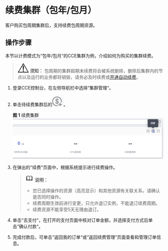# 续费集群（包年/包月）<a name="cce_10_0304"></a>

客户购买包周期集群后，支持续费包周期资源。

## 操作步骤<a name="section57168152401"></a>

本节以计费模式为“包年/包月“的CCE集群为例，介绍如何为购买的集群续费。

>![](public_sys-resources/icon-notice.gif) **须知：** 
>包周期的集群超期未续费将会被系统删除，删除后集群内的节点以及运行的业务都将销毁，请务必及时续费或[开通自动续费](https://support.huaweicloud.com/usermanual-billing/renewals_topic_20000003.html)。

1.  登录CCE控制台，在左侧导航栏中选择“集群管理“。
2.  单击待续费集群后的![](figures/zh-cn_image_0000001269995817.png)。

    **图 1**  续费集群<a name="fig18303143132511"></a>  
    ![](figures/续费集群.png "续费集群")

3.  在弹出的“续费“页面中，根据系统提示进行续费操作。

    >![](public_sys-resources/icon-note.gif) **说明：** 
    >-   您已选择操作的资源（高亮显示）和其他资源有关联关系，请确认是否同时操作。
    >-   续费周期生效前进行变更，只允许退订实例，不能退订续费周期。
    >-   续费资源不能享受5天无理由退订。

4.  单击“去支付“，在打开的支付页面中核对订单金额，并选择支付方式后单击“确认付款“。
5.  完成付款后，可单击“返回我的订单“或“返回续费管理“页面查看和管理订单信息。

